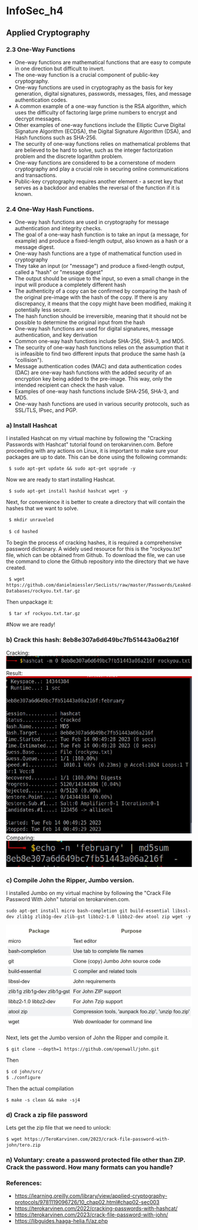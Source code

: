 # InfoSec_h4
## Applied Cryptography
### 2.3 One-Way Functions
 
* One-way functions are mathematical functions that are easy to compute in one direction but difficult to invert.
* The one-way function is a crucial component of public-key cryptography.
* One-way functions are used in cryptography as the basis for key generation, digital signatures, passwords, messages, files, and message authentication codes. 
* A common example of a one-way function is the RSA algorithm, which uses the difficulty of factoring large prime numbers to encrypt and decrypt messages.
* Other examples of one-way functions include the Elliptic Curve Digital Signature Algorithm (ECDSA), the Digital Signature Algorithm (DSA), and Hash functions such as SHA-256.
* The security of one-way functions relies on mathematical problems that are believed to be hard to solve, such as the integer factorization problem and the discrete logarithm problem.
* One-way functions are considered to be a cornerstone of modern cryptography and play a crucial role in securing online communications and transactions.
* Public-key cryptography requires another element - a secret key that serves as a backdoor and enables the reversal of the function if it is known.
 
 
### 2.4 One-Way Hash Functions.
 
* One-way hash functions are used in cryptography for message authentication and integrity checks.
* The goal of a one-way hash function is to take an input (a message, for example) and produce a fixed-length output, also known as a hash or a message digest.
* One-way hash functions are a type of mathematical function used in cryptography
* They take an input (or "message") and produce a fixed-length output, called a "hash" or "message digest"
* The output should be unique to the input, so even a small change in the input will produce a completely different hash
* The authenticity of a copy can be confirmed by comparing the hash of the original pre-image with the hash of the copy. If there is any discrepancy, it means that the copy might have been modified, making it potentially less secure.
* The hash function should be irreversible, meaning that it should not be possible to determine the original input from the hash
* One-way hash functions are used for digital signatures, message authentication, and key derivation
* Common one-way hash functions include SHA-256, SHA-3, and MD5.
* The security of one-way hash functions relies on the assumption that it is infeasible to find two different inputs that produce the same hash (a "collision").
* Message authentication codes (MAC) and data authentication codes (DAC) are one-way hash functions with the added security of an encryption key being added to the pre-image. This way, only the intended recipient can check the hash value.
* Examples of one-way hash functions include SHA-256, SHA-3, and MD5.
* One-way hash functions are used in various security protocols, such as SSL/TLS, IPsec, and PGP.
 
 
### a) Install Hashcat
 
I installed Hashcat on my virtual machine by following the "Cracking Passwords with Hashcat" tutorial found on terokarvinen.com. Before proceeding with any actions on Linux, it is important to make sure your packages are up to date. This can be done using the following commands:
 
     $ sudo apt-get update && sudo apt-get upgrade -y
     
Now we are ready to start installing Hashcat. 

     $ sudo apt-get install hashid hashcat wget -y
     
Next, for convenience it is better to create a directory that will contain the hashes that we want to solve.

     $ mkdir unraveled 
     
     $ cd hashed
     
To begin the process of cracking hashes, it is required a comprehensive password dictionary. A widely used resource for this is the "rockyou.txt" file, which can be obtained from Github. To download the file, we can use the command to clone the Github repository into the directory that we have created.

     $ wget https://github.com/danielmiessler/SecLists/raw/master/Passwords/Leaked-Databases/rockyou.txt.tar.gz
     
Then unpackage it: 

     $ tar xf rockyou.txt.tar.gz
     
#Now we are ready!

 
### b) Crack this hash: 8eb8e307a6d649bc7fb51443a06a216f
 Cracking: 
 ![cracking](2.JPG)
 Result:
 ![checking](3.JPG)
 Comparing:
 ![comparing](4.JPG)
 
 
### c) Compile John the Ripper, Jumbo version.
 
I installed Jumbo on my virtual machine by following the "Crack File Password With John" tutorial on terokarvinen.com.

    sudo apt-get install micro bash-completion git build-essential libssl-dev zlib1g zlib1g-dev zlib-gst libbz2-1.0 libbz2-dev atool zip wget -y
    
![Packages Purpose](1.JPG)
    
Next, lets get the Jumbo version of John the Ripper and compile it.

    $ git clone --depth=1 https://github.com/openwall/john.git
    
Then 

    $ cd john/src/	
    $ ./configure
 
Then the actual compilation

    $ make -s clean && make -sj4
 
### d) Crack a zip file password

Lets get the zip file that we need to unlock: 

    $ wget https://TeroKarvinen.com/2023/crack-file-password-with-john/tero.zip
 
 
### n) Voluntary: create a password protected file other than ZIP. Crack the password. How many formats can you handle?
 
 
 
 
 
### References:
* https://learning.oreilly.com/library/view/applied-cryptography-protocols/9781119096726/10_chap02.html#chap02-sec003
* https://terokarvinen.com/2022/cracking-passwords-with-hashcat/
* https://terokarvinen.com/2023/crack-file-password-with-john/
* https://libguides.haaga-helia.fi/az.php
